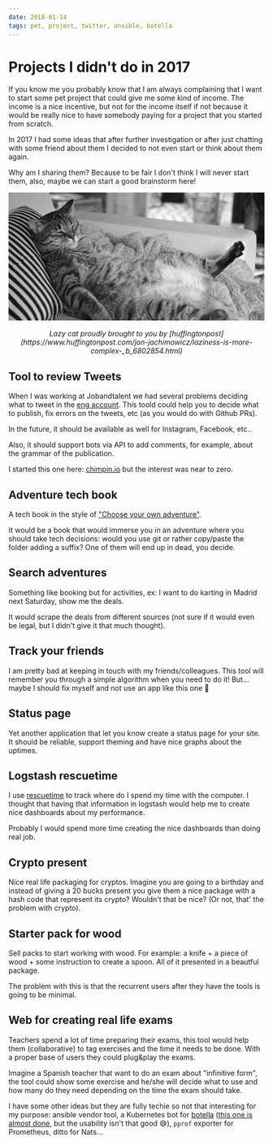 ```yaml
---
date: 2018-01-14
tags: pet, project, twitter, ansible, botella
---
```


Projects I didn't do in 2017
============================

If you know me you probably know that I am always complaining that I want to start some pet project that could give me some kind of income.
The income is a nice incentive, but not for the income itself if not because it would be really nice to have somebody paying for a project that you started from scratch.

In 2017 I had some ideas that after further investigation or after just chatting with some friend about them I decided to not even start or think about them again.

Why am I sharing them? Because to be fair I don't think I will never start them, also, maybe we can start a good brainstorm here!

![A lazy cat](static/lazy-cat.jpg)
<p align="center"><em>Lazy cat proudly brought to you by [huffingtonpost](https://www.huffingtonpost.com/jon-jachimowicz/laziness-is-more-complex-_b_6802854.html)</em></p>

Tool to review Tweets
---------------------

When I was working at Jobandtalent we had several problems deciding what to tweet in the [eng account](https://twitter.com/jobandtalentEng). This toold could help you to decide what to publish, fix errors on the tweets, etc (as you would do with Github PRs).

In the future, it should be available as well for Instagram, Facebook, etc..

Also, it should support bots via API to add comments, for example, about the grammar of the publication.

I started this one here: [chimpin.io](http://chimpin.io/) but the interest was near to zero.

Adventure tech book
-------------------

A tech book in the style of ["Choose your own adventure"](https://en.wikipedia.org/wiki/Choose_Your_Own_Adventure).

It would be a book that would immerse you in an adventure where you should take tech decisions: would you use git or rather copy/paste the folder adding a suffix? One of them will end up in dead, you decide.

Search adventures
-----------------

Something like booking but for activities, ex: I want to do karting in Madrid next Saturday, show me the deals.

It would scrape the deals from different sources (not sure if it would even be legal, but I didn't give it that much thought).

Track your friends
------------------

I am pretty bad at keeping in touch with my friends/colleagues. This tool will remember you through a simple algorithm when you need to do it! But... maybe I should fix myself and not use an app like this one 😬

Status page
-----------

Yet another application that let you know create a status page for your site.
It should be reliable, support theming and have nice graphs about the uptimes.

Logstash rescuetime
-------------------

I use [rescuetime](https://www.rescuetime.com/) to track where do I spend my time with the computer. I thought that having that information in logstash would help me to create nice dashboards about my performance.

Probably I would spend more time creating the nice dashboards than doing real job.

Crypto present
--------------

Nice real life packaging for cryptos. Imagine you are going to a birthday and instead of giving a 20 bucks present you give them a nice package with a hash code that represent its crypto? Wouldn't that be nice? (Or not, that' the problem with crypto).

Starter pack for wood
---------------------

Sell packs to start working with wood. For example: a knife + a piece of wood + some instruction to create a spoon. All of it presented in a beautful package.

The problem with this is that the recurrent users after they have the tools is going to be minimal.

Web for creating real life exams
--------------------------------

Teachers spend a lot of time preparing their exams, this tool would help them (collaborative) to tag exercises and the time it needs to be done. With a proper base of users they could plug&play the exams.

Imagine a Spanish teacher that want to do an exam about "infinitive form", the tool could show some exercise and he/she will decide what to use and how many do they need depending on the time the exam should take.

I have some other ideas but they are fully techie so not that interesting for my purpose: ansible vendor tool, a Kubernetes bot for [botella](agonzalezro.github.com/botella) ([this one is almost done](https://github.com/agonzalezro/agonzalezro.github.io/blob/kubernetes-for-botella/content/kubernetes/kubernetes-for-botella.md), but the usability isn't that good 😅), `pprof` exporter for Prometheus, ditto for Nats...